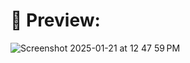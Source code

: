 # 📸 Preview:
![Screenshot 2025-01-21 at 12 47 59 PM](https://github.com/user-attachments/assets/d41260b7-153a-4be3-a695-127005f1304e)
